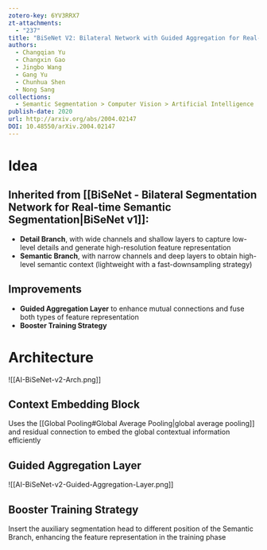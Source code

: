 ```yaml
---
zotero-key: 6YV3RRX7
zt-attachments:
  - "237"
title: "BiSeNet V2: Bilateral Network with Guided Aggregation for Real-time Semantic Segmentation"
authors:
  - Changqian Yu
  - Changxin Gao
  - Jingbo Wang
  - Gang Yu
  - Chunhua Shen
  - Nong Sang
collections:
  - Semantic Segmentation > Computer Vision > Artificial Intelligence
publish-date: 2020
url: http://arxiv.org/abs/2004.02147
DOI: 10.48550/arXiv.2004.02147
---
```

# Idea
## Inherited from [[BiSeNet - Bilateral Segmentation Network for Real-time Semantic Segmentation|BiSeNet v1]]:
- **Detail Branch**, with wide channels and shallow layers to capture low-level details and generate high-resolution feature representation
- **Semantic Branch**, with narrow channels and deep layers to obtain high-level semantic context (lightweight with a fast-downsampling strategy)
## Improvements
- **Guided Aggregation Layer** to enhance mutual connections and fuse both types of feature representation
- **Booster Training Strategy**
# Architecture
![[AI-BiSeNet-v2-Arch.png]]
## Context Embedding Block
Uses the [[Global Pooling#Global Average Pooling|global average pooling]] and residual connection to embed the global contextual information efficiently
## Guided Aggregation Layer
![[AI-BiSeNet-v2-Guided-Aggregation-Layer.png]]
## Booster Training Strategy
Insert the auxiliary segmentation head to different position of the Semantic Branch, enhancing the feature representation in the training phase